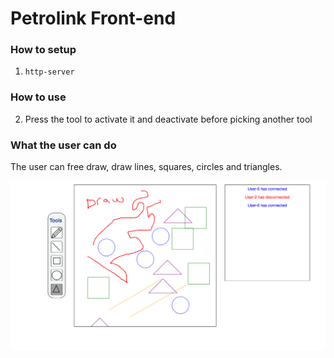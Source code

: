 # Petrolink Front-end

### How to setup
1. `http-server`

### How to use
2. Press the tool to activate it and deactivate before picking another tool

### What the user can do
The user can free draw, draw lines, squares, circles and triangles.

![Canvas Drawing](src/images/screenshot-1.png)
